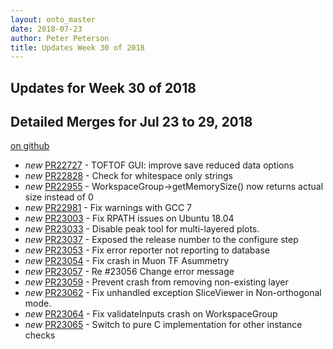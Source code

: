 ```yaml
---
layout: onto_master
date: 2018-07-23
author: Peter Peterson
title: Updates Week 30 of 2018
---
```

Updates for Week 30 of 2018
---------------------------

Detailed Merges for Jul 23 to 29, 2018
--------------------------------------
[on github](https://github.com/mantidproject/mantid/pulls?q=is%3Apr+merged%3A2018-07-24..2018-07-29)

* *new* [PR22727](https://github.com/mantidproject/mantid/pull/22727) - TOFTOF GUI: improve save reduced data options
* *new* [PR22828](https://github.com/mantidproject/mantid/pull/22828) - Check for whitespace only strings
* *new* [PR22955](https://github.com/mantidproject/mantid/pull/22955) - WorkspaceGroup->getMemorySize() now returns actual size instead of 0
* *new* [PR22981](https://github.com/mantidproject/mantid/pull/22981) - Fix warnings with GCC 7
* *new* [PR23003](https://github.com/mantidproject/mantid/pull/23003) - Fix RPATH issues on Ubuntu 18.04
* *new* [PR23033](https://github.com/mantidproject/mantid/pull/23033) - Disable peak tool for multi-layered plots.
* *new* [PR23037](https://github.com/mantidproject/mantid/pull/23037) - Exposed the release number to the configure step
* *new* [PR23053](https://github.com/mantidproject/mantid/pull/23053) - Fix error reporter not reporting to database
* *new* [PR23054](https://github.com/mantidproject/mantid/pull/23054) - Fix crash in Muon TF Asummetry
* *new* [PR23057](https://github.com/mantidproject/mantid/pull/23057) - Re #23056 Change error message
* *new* [PR23059](https://github.com/mantidproject/mantid/pull/23059) - Prevent crash from removing non-existing layer
* *new* [PR23062](https://github.com/mantidproject/mantid/pull/23062) - Fix unhandled exception SliceViewer in Non-orthogonal mode.
* *new* [PR23064](https://github.com/mantidproject/mantid/pull/23064) - Fix validateInputs crash on WorkspaceGroup
* *new* [PR23065](https://github.com/mantidproject/mantid/pull/23065) - Switch to pure C implementation for other instance checks
